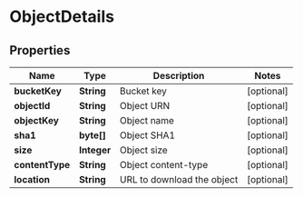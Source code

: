 
# ObjectDetails

## Properties
Name | Type | Description | Notes
------------ | ------------- | ------------- | -------------
**bucketKey** | **String** | Bucket key |  [optional]
**objectId** | **String** | Object URN |  [optional]
**objectKey** | **String** | Object name |  [optional]
**sha1** | **byte[]** | Object SHA1 |  [optional]
**size** | **Integer** | Object size |  [optional]
**contentType** | **String** | Object content-type |  [optional]
**location** | **String** | URL to download the object |  [optional]



